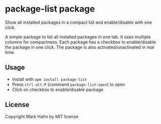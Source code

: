 # package-list package

Show all installed packages in a compact list and enable/disable with one click.

A simple package to list all installed packages in one tab. It uses multiple columns for compactness.  Each package has a checkbox to enable/disable the package in one click.  The package is also activated/unactivated in real time.

## Usage
  
- Install with `apm install package-list`
- Press `ctrl-alt-P` (command `package-list:open`) to open
- Click on checkbox to enable/disable package
  
## License

Copyright Mark Hahn by MIT license